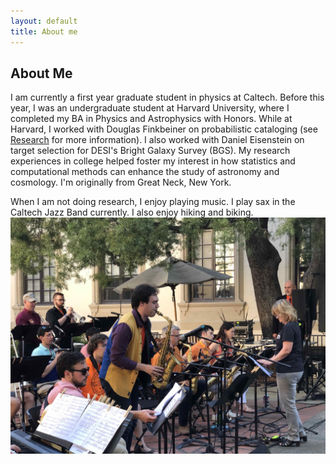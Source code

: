 ```yaml
---
layout: default
title: About me
---
```

<h2 class="post-title">About Me</h2>
<p>
I am currently a first year graduate student in physics at Caltech. Before this year, I was an undergraduate student at Harvard University, where I completed my BA in Physics and Astrophysics with Honors. While at Harvard, I worked with Douglas Finkbeiner on probabilistic cataloging (see <a href="https://richardfeder.github.io/research">Research</a> for more information). I also worked with Daniel Eisenstein on target selection for DESI's Bright Galaxy Survey (BGS). My research experiences in college helped foster my interest in how statistics and computational methods can enhance the study of astronomy and cosmology. I'm originally from Great Neck, New York.  
</p>
<p>
  When I am not doing research, I enjoy playing music. I play sax in the Caltech Jazz Band currently. I also enjoy hiking and biking.
  
  <img src="img/caltech_jazz.jpg">
</p>
  
